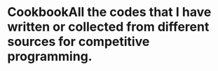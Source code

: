# CookbookAll the codes that I have written or collected from different sources for competitive programming.
